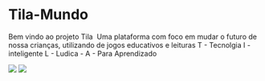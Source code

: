 # Tila-Mundo


Bem vindo ao projeto Tila
<img widith="">
Uma plataforma com foco em mudar o futuro de nossa crianças, utilizando de jogos educativos e leituras 
T - Tecnolgia  I - inteligente L - Ludica - A - Para Aprendizado

<div> 
  <a href="https://www.instagram.com/tila.world2025/" target="_blank"><img src="https://img.shields.io/badge/-Instagram-%23E4405F?style=for-the-badge&logo=instagram&logoColor=white" target="_blank"></a>
  <a href="https://www.linkedin.com/in/tila-world-3b629735b/" target="_blank"><img src="https://img.shields.io/badge/-LinkedIn-%230077B5?style=for-the-badge&logo=linkedin&logoColor=white" target="_blank"></a> 
</div>

